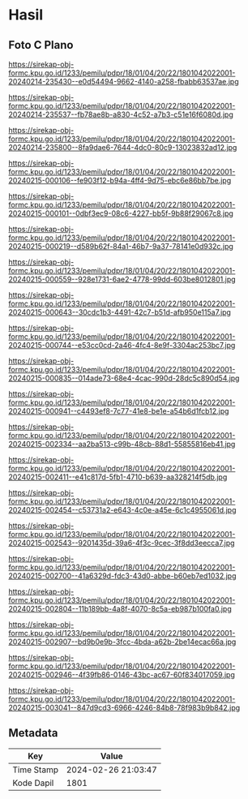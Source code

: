 # Hasil

## Foto C Plano

https://sirekap-obj-formc.kpu.go.id/1233/pemilu/pdpr/18/01/04/20/22/1801042022001-20240214-235430--e0d54494-9662-4140-a258-fbabb63537ae.jpg

https://sirekap-obj-formc.kpu.go.id/1233/pemilu/pdpr/18/01/04/20/22/1801042022001-20240214-235537--fb78ae8b-a830-4c52-a7b3-c51e16f6080d.jpg

https://sirekap-obj-formc.kpu.go.id/1233/pemilu/pdpr/18/01/04/20/22/1801042022001-20240214-235800--8fa9dae6-7644-4dc0-80c9-13023832ad12.jpg

https://sirekap-obj-formc.kpu.go.id/1233/pemilu/pdpr/18/01/04/20/22/1801042022001-20240215-000106--fe903f12-b94a-4ff4-9d75-ebc6e86bb7be.jpg

https://sirekap-obj-formc.kpu.go.id/1233/pemilu/pdpr/18/01/04/20/22/1801042022001-20240215-000101--0dbf3ec9-08c6-4227-bb5f-9b88f29067c8.jpg

https://sirekap-obj-formc.kpu.go.id/1233/pemilu/pdpr/18/01/04/20/22/1801042022001-20240215-000219--d589b62f-84a1-46b7-9a37-78141e0d932c.jpg

https://sirekap-obj-formc.kpu.go.id/1233/pemilu/pdpr/18/01/04/20/22/1801042022001-20240215-000559--928e1731-6ae2-4778-99dd-603be8012801.jpg

https://sirekap-obj-formc.kpu.go.id/1233/pemilu/pdpr/18/01/04/20/22/1801042022001-20240215-000643--30cdc1b3-4491-42c7-b51d-afb950e115a7.jpg

https://sirekap-obj-formc.kpu.go.id/1233/pemilu/pdpr/18/01/04/20/22/1801042022001-20240215-000744--e53cc0cd-2a46-4fc4-8e9f-3304ac253bc7.jpg

https://sirekap-obj-formc.kpu.go.id/1233/pemilu/pdpr/18/01/04/20/22/1801042022001-20240215-000835--014ade73-68e4-4cac-990d-28dc5c890d54.jpg

https://sirekap-obj-formc.kpu.go.id/1233/pemilu/pdpr/18/01/04/20/22/1801042022001-20240215-000941--c4493ef8-7c77-41e8-be1e-a54b6d1fcb12.jpg

https://sirekap-obj-formc.kpu.go.id/1233/pemilu/pdpr/18/01/04/20/22/1801042022001-20240215-002334--aa2ba513-c99b-48cb-88d1-55855816eb41.jpg

https://sirekap-obj-formc.kpu.go.id/1233/pemilu/pdpr/18/01/04/20/22/1801042022001-20240215-002411--e41c817d-5fb1-4710-b639-aa328214f5db.jpg

https://sirekap-obj-formc.kpu.go.id/1233/pemilu/pdpr/18/01/04/20/22/1801042022001-20240215-002454--c53731a2-e643-4c0e-a45e-6c1c4955061d.jpg

https://sirekap-obj-formc.kpu.go.id/1233/pemilu/pdpr/18/01/04/20/22/1801042022001-20240215-002543--9201435d-39a6-4f3c-9cec-3f8dd3eecca7.jpg

https://sirekap-obj-formc.kpu.go.id/1233/pemilu/pdpr/18/01/04/20/22/1801042022001-20240215-002700--41a6329d-fdc3-43d0-abbe-b60eb7ed1032.jpg

https://sirekap-obj-formc.kpu.go.id/1233/pemilu/pdpr/18/01/04/20/22/1801042022001-20240215-002804--11b189bb-4a8f-4070-8c5a-eb987b100fa0.jpg

https://sirekap-obj-formc.kpu.go.id/1233/pemilu/pdpr/18/01/04/20/22/1801042022001-20240215-002907--bd9b0e9b-3fcc-4bda-a62b-2be14ecac66a.jpg

https://sirekap-obj-formc.kpu.go.id/1233/pemilu/pdpr/18/01/04/20/22/1801042022001-20240215-002946--4f39fb86-0146-43bc-ac67-60f834017059.jpg

https://sirekap-obj-formc.kpu.go.id/1233/pemilu/pdpr/18/01/04/20/22/1801042022001-20240215-003041--847d9cd3-6966-4246-84b8-78f983b9b842.jpg


## Metadata

| Key        | Value               |
| ---------- | ------------------- |
| Time Stamp | 2024-02-26 21:03:47 |
| Kode Dapil | 1801                |



